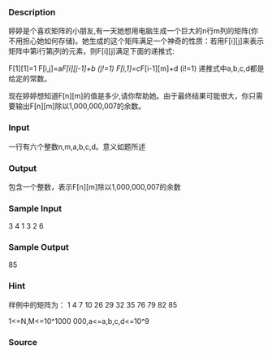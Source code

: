 
### Description
婷婷是个喜欢矩阵的小朋友,有一天她想用电脑生成一个巨大的n行m列的矩阵(你不用担心她如何存储)。她生成的这个矩阵满足一个神奇的性质：若用F[i][j]来表示矩阵中第i行第j列的元素，则F[i][j]满足下面的递推式:

F[1][1]=1
F[i,j]=a*F[i][j-1]+b (j!=1)
F[i,1]=c*F[i-1][m]+d (i!=1)
递推式中a,b,c,d都是给定的常数。

现在婷婷想知道F[n][m]的值是多少,请你帮助她。由于最终结果可能很大，你只需要输出F[n][m]除以1,000,000,007的余数。
### Input
一行有六个整数n,m,a,b,c,d。意义如题所述
### Output
包含一个整数，表示F[n][m]除以1,000,000,007的余数
### Sample Input
3 4 1 3 2 6
### Sample Output
85
### Hint
样例中的矩阵为：
1 4 7 10
26 29 32 35
76 79 82 85

1<=N,M<=10^1000 000,a<=a,b,c,d<=10^9
### Source

